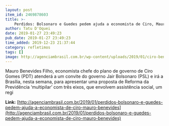 ```yaml
---
layout: post
item_id: 2469878603
title: >-
    Perdidos: Bolsonaro e Guedes pedem ajuda a economista de Ciro, Mauro Benevides
author: Tatu D'Oquei
date: 2019-01-27 23:49:23
pub_date: 2019-01-27 23:49:23
time_added: 2019-12-23 21:37:44
category: refletimos
tags: []
image: http://agenciambrasil.com.br/wp-content/uploads/2019/01/ciro-benev-guedes-bolso.jpeg
---
```


Mauro Benevides Filho, economista chefe do plano de governo de Ciro Gomes (PDT) atenderá a um convite do governo Jair Bolsonaro (PSL) e irá a Brasília, nesta semana, para apresentar uma proposta de Reforma da Previdência ‘multipilar’ com três eixos, que envolvem assistência social, um regi

**Link:** [http://agenciambrasil.com.br/2019/01/perdidos-bolsonaro-e-guedes-pedem-ajuda-a-economista-de-ciro-mauro-benevides](http://agenciambrasil.com.br/2019/01/perdidos-bolsonaro-e-guedes-pedem-ajuda-a-economista-de-ciro-mauro-benevides)

